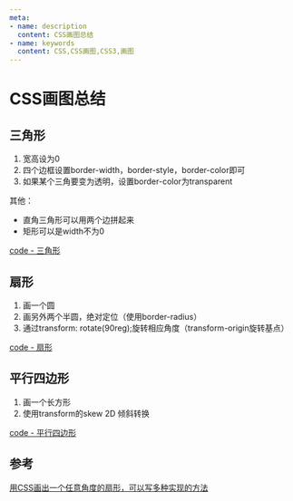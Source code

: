 ```yaml
---
meta:
- name: description
  content: CSS画图总结
- name: keywords
  content: CSS,CSS画图,CSS3,画图
---
```


# CSS画图总结

## 三角形

1. 宽高设为0
2. 四个边框设置border-width，border-style，border-color即可
3. 如果某个三角要变为透明，设置border-color为transparent

其他：

+ 直角三角形可以用两个边拼起来
+ 矩形可以是width不为0

[code - 三角形](https://codepen.io/lanxingyuhoo/pen/WNobKeO)

## 扇形

1. 画一个圆
2. 画另外两个半圆，绝对定位（使用border-radius）
3. 通过transform: rotate(90reg);旋转相应角度（transform-origin旋转基点）

[code - 扇形](https://codepen.io/lanxingyuhoo/pen/YzpKYrR)

## 平行四边形

1. 画一个长方形
2. 使用transform的skew 2D 倾斜转换

[code - 平行四边形](https://codepen.io/lanxingyuhoo/pen/MWboZPd)

## 参考

[用CSS画出一个任意角度的扇形，可以写多种实现的方法](https://github.com/haizlin/fe-interview/issues/527)
